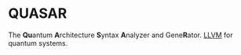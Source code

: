 # QUASAR

The **Qu**antum **A**rchitecture **S**yntax **A**nalyzer and Gene**R**ator. [LLVM](http://llvm.org/) for quantum systems.
